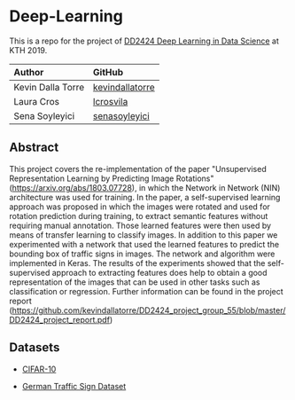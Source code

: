 # Deep-Learning
This is a repo for the project of [DD2424 Deep Learning in Data Science](https://www.kth.se/social/course/DD2424/) at KTH 2019. 

| Author            | GitHub                                                  |
|:------------------|:--------------------------------------------------------|
| Kevin Dalla Torre | [kevindallatorre](https://github.com/kevindallatorre)   |
| Laura Cros        | [lcrosvila](https://github.com/lcrosvila)               |
| Sena Soyleyici    | [senasoyleyici](https://github.com/senasoyleyici)       |

## Abstract
 This project covers the re-implementation of the paper "Unsupervised Representation Learning by Predicting Image Rotations"(https://arxiv.org/abs/1803.07728), in which the Network in Network (NIN) architecture was used for training. In the paper, a self-supervised learning approach was proposed in which the images were rotated and used for rotation prediction during training, to extract semantic features without requiring manual annotation. Those learned features were then used by means of transfer learning to classify images. In addition to this paper we experimented with a network that used the learned features to predict the bounding box of traffic signs in images. The network and algorithm were implemented in Keras. The results of the experiments showed that the self-supervised approach to extracting features does help to obtain a good representation of the images that can be used in other tasks such as classification or regression. Further information can be found in the project report (https://github.com/kevindallatorre/DD2424_project_group_55/blob/master/DD2424_project_report.pdf)

## Datasets
* [CIFAR-10](https://www.cs.toronto.edu/~kriz/cifar.html)

* [German Traffic Sign Dataset](http://benchmark.ini.rub.de/?section=gtsrb&subsection=dataset)
